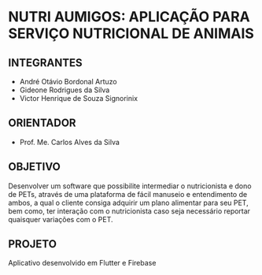 # NUTRI AUMIGOS: APLICAÇÃO PARA SERVIÇO NUTRICIONAL DE ANIMAIS

## INTEGRANTES
* André Otávio Bordonal Artuzo
* Gideone Rodrigues da Silva
* Victor Henrique de Souza Signorinix

## ORIENTADOR
* Prof. Me. Carlos Alves da Silva

## OBJETIVO
Desenvolver um software que possibilite intermediar o nutricionista e dono de PETs, através de uma plataforma de fácil manuseio e entendimento de ambos, a qual o cliente consiga adquirir um plano alimentar para seu PET, bem como, ter interação com o nutricionista caso seja necessário reportar quaisquer variações com o PET.

## PROJETO
Aplicativo desenvolvido em Flutter e Firebase
